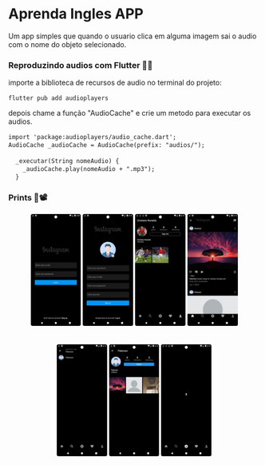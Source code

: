 # Aprenda Ingles APP
Um app simples que quando o usuario clica em alguma imagem sai o audio com o nome do objeto selecionado.

### Reproduzindo audios com Flutter 🎵🌀

importe a biblioteca de recursos de audio no terminal do projeto:
```
flutter pub add audioplayers
```
depois chame a função "AudioCache" e crie um metodo para executar os audios.
```
import 'package:audioplayers/audio_cache.dart';
AudioCache _audioCache = AudioCache(prefix: "audios/");

  _executar(String nomeAudio) {
    _audioCache.play(nomeAudio + ".mp3");
  }
```

### Prints 📸📽
<div align="center">
  <img src="https://github.com/petscaramussi/images/blob/main/insta/login.png" width="20%" height="20%">
  <img src="https://github.com/petscaramussi/images/blob/main/insta/register.png" width="20%" height="20%">
  <img src="https://github.com/petscaramussi/images/blob/main/insta/ownprofile.png" width="20%" height="20%">
  <img src="https://github.com/petscaramussi/images/blob/main/insta/posts.png" width="20%" height="20%">
  <br><br><br>
  <img src="https://github.com/petscaramussi/images/blob/main/insta/search.png" width="20%" height="20%">
  <img src="https://github.com/petscaramussi/images/blob/main/insta/user.png" width="20%" height="20%">
  <img src="https://github.com/petscaramussi/images/blob/main/insta/addPost.png" width="20%" height="20%">
  
</div>
